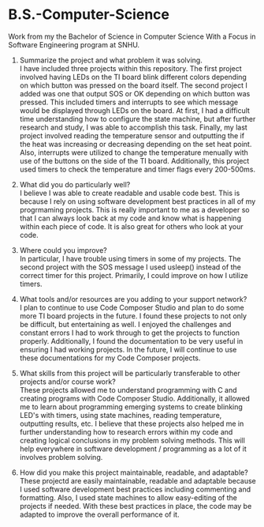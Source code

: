 # B.S.-Computer-Science
Work from my the Bachelor of Science in Computer Science With a Focus in Software Engineering program at SNHU.

1. Summarize the project and what problem it was solving.<br />
   I have included three projects within this repository. The first project involved having LEDs on the TI board blink different colors depending on which button was pressed on the board itself. The second project I added was one that output SOS or OK depending on which button was pressed. This included timers and interrupts to see which message would be displayed through LEDs on the board. At first, I had a difficult time understanding how to configure the state machine, but after further research and study, I was able to accomplish this task. Finally, my last project involved reading the temperature sensor and outputting the if the heat was increasing or decreasing depending on the set heat point. Also, interrupts were utilized to change the temperature menually with use of the buttons on the side of the TI board. Additionally, this project used timers to check the temperature and timer flags every 200-500ms. 
   
3. What did you do particularly well?<br />
   I believe I was able to create readable and usable code best. This is because I rely on using software development best practices in all of my progrmaming projects. This is really important to me as a developer so that I can always look back at my code and know what is happening within each piece of code. It is also great for others who look at your code.
   
5. Where could you improve?<br />
   In particular, I have trouble using timers in some of my projects. The second project with the SOS message I used usleep() instead of the correct timer for this project. Primarily, I could improve on how I utilize timers.
   
6. What tools and/or resources are you adding to your support network?<br />
   I plan to continue to use Code Composer Studio and plan to do some more TI board projects in the future. I found these projects to not only be difficult, but entertaining as well. I enjoyed the challenges and constant errors I had to work through to get the projects to function properly. Additionally, I found the documentation to be very useful in ensuring I had working projects. In the future, I will continue to use these documentations for my Code Composer projects.

8. What skills from this project will be particularly transferable to other projects and/or course work?<br />
   These projects allowed me to understand programming with C and creating programs with Code Composer Studio. Additionally, it allowed me to learn about programming emerging systems to create blinking LED's with timers, using state machines, reading temperature, outputting results, etc. I believe that these projects also helped me in further understanding how to research errors within my code and creating logical conclusions in my problem solving methods. This will help everywhere in software development / programming as a lot of it involves problem solving. 
   
9. How did you make this project maintainable, readable, and adaptable?<br />
   These projectd are easily maintainable, readable and adaptable because I used software development best practices including commenting and formatting. Also, I used state machines to allow easy-editing of the projects if needed. With these best practices in place, the code may be adapted to improve the overall performance of it.
